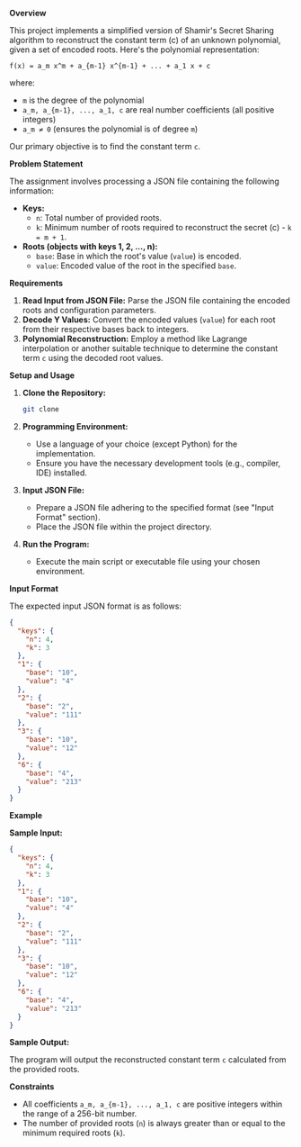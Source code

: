 
**Overview**

This project implements a simplified version of Shamir's Secret Sharing algorithm to reconstruct the constant term (c) of an unknown polynomial, given a set of encoded roots. Here's the polynomial representation:

```
f(x) = a_m x^m + a_{m-1} x^{m-1} + ... + a_1 x + c
```

where:

- `m` is the degree of the polynomial
- `a_m, a_{m-1}, ..., a_1, c` are real number coefficients (all positive integers)
- `a_m ≠ 0` (ensures the polynomial is of degree `m`)

Our primary objective is to find the constant term `c`.

**Problem Statement**

The assignment involves processing a JSON file containing the following information:

- **Keys:**
    - `n`: Total number of provided roots.
    - `k`: Minimum number of roots required to reconstruct the secret (c) - `k = m + 1`.
- **Roots (objects with keys 1, 2, ..., n):**
    - `base`: Base in which the root's value (`value`) is encoded.
    - `value`: Encoded value of the root in the specified `base`.

**Requirements**

1. **Read Input from JSON File:** Parse the JSON file containing the encoded roots and configuration parameters.
2. **Decode Y Values:** Convert the encoded values (`value`) for each root from their respective bases back to integers.
3. **Polynomial Reconstruction:** Employ a method like Lagrange interpolation or another suitable technique to determine the constant term `c` using the decoded root values.

**Setup and Usage**

1. **Clone the Repository:**
   ```bash
   git clone 

2. **Programming Environment:**
   - Use a language of your choice (except Python) for the implementation.
   - Ensure you have the necessary development tools (e.g., compiler, IDE) installed.

3. **Input JSON File:**
   - Prepare a JSON file adhering to the specified format (see "Input Format" section).
   - Place the JSON file within the project directory.

4. **Run the Program:**
   - Execute the main script or executable file using your chosen environment.

**Input Format**

The expected input JSON format is as follows:

```json
{
  "keys": {
    "n": 4,
    "k": 3
  },
  "1": {
    "base": "10",
    "value": "4"
  },
  "2": {
    "base": "2",
    "value": "111"
  },
  "3": {
    "base": "10",
    "value": "12"
  },
  "6": {
    "base": "4",
    "value": "213"
  }
}
```

**Example**

**Sample Input:**

```json
{
  "keys": {
    "n": 4,
    "k": 3
  },
  "1": {
    "base": "10",
    "value": "4"
  },
  "2": {
    "base": "2",
    "value": "111"
  },
  "3": {
    "base": "10",
    "value": "12"
  },
  "6": {
    "base": "4",
    "value": "213"
  }
}
```

**Sample Output:**

The program will output the reconstructed constant term `c` calculated from the provided roots.

**Constraints**

- All coefficients `a_m, a_{m-1}, ..., a_1, c` are positive integers within the range of a 256-bit number.
- The number of provided roots (`n`) is always greater than or equal to the minimum required roots (`k`).

